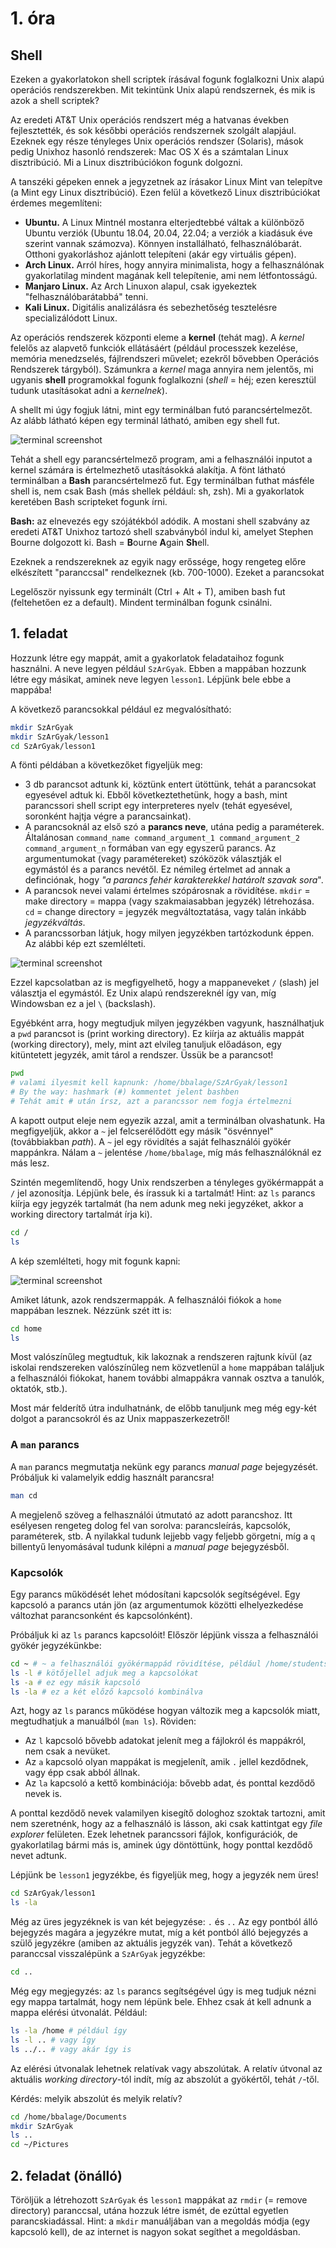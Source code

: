 # 1. óra

## Shell

Ezeken a gyakorlatokon shell scriptek írásával fogunk foglalkozni Unix alapú 
operációs rendszerekben. Mit tekintünk Unix alapú rendszernek, és mik is azok a 
shell scriptek?

Az eredeti AT&T Unix operációs rendszert még a hatvanas években fejlesztették, és sok 
későbbi operációs rendszernek szolgált alapjául. Ezeknek egy része tényleges Unix 
operációs rendszer (Solaris), mások pedig Unixhoz hasonló rendszerek: Mac OS X és a
számtalan Linux disztribúció. Mi a Linux disztribúciókon fogunk dolgozni.

A tanszéki gépeken ennek a jegyzetnek az írásakor Linux Mint van telepítve
(a Mint egy Linux disztribúció). Ezen felül a következő Linux disztribúciókat
érdemes megemlíteni:
- **Ubuntu.** A Linux Mintnél mostanra elterjedtebbé váltak a
különböző Ubuntu verziók (Ubuntu 18.04, 20.04, 22.04; a verziók a kiadásuk éve 
szerint vannak számozva). Könnyen installálható, felhasználóbarát. Otthoni gyakorláshoz
ajánlott telepíteni (akár egy virtuális gépen).
- **Arch Linux.** Arról híres, hogy annyira minimalista, hogy a felhasználónak
gyakorlatilag mindent magának kell telepítenie,
ami nem létfontosságú.
- **Manjaro Linux.** Az Arch Linuxon alapul, csak igyekeztek "felhasználóbarátabbá"
tenni.
- **Kali Linux.** Digitális analizálásra és sebezhetőség tesztelésre specializálódott
Linux.

Az operációs rendszerek központi eleme a **kernel** (tehát mag). A *kernel* felelős
az alapvető funkciók ellátásáért (például processzek kezelése, memória menedzselés,
fájlrendszeri művelet; ezekről bővebben Operációs Rendszerek tárgyból). Számunkra a 
*kernel* maga annyira nem jelentős, mi ugyanis **shell** programokkal fogunk foglalkozni
(*shell* = héj; ezen keresztül tudunk utasításokat adni a *kernelnek*).

A shellt mi úgy fogjuk látni, mint egy terminálban futó parancsértelmezőt. Az alább
látható képen egy terminál látható, amiben egy shell fut.

![terminal screenshot](img/terminal1.png)

Tehát a shell egy parancsértelmező program, ami a felhasználói inputot a kernel számára
is értelmezhető utasításokká alakítja. A fönt látható terminálban a **Bash** parancsértelmező
fut. Egy terminálban futhat másféle shell is, nem csak Bash (más shellek például: sh, zsh).
Mi a gyakorlatok keretében Bash scripteket fogunk írni.

**Bash:** az elnevezés egy szójátékból adódik. A mostani shell szabvány az eredeti AT&T Unixhoz
tartozó shell szabványból indul ki, amelyet Stephen Bourne dolgozott ki. Bash = **B**ourne
**A**gain **Sh**ell.

Ezeknek a rendszereknek az egyik nagy erőssége, hogy 
rengeteg előre elkészített "paranccsal" rendelkeznek (kb. 700-1000). Ezeket a 
parancsokat 

Legelőször nyissunk egy terminált (Ctrl + Alt + T), amiben bash fut (feltehetően 
ez a default). Mindent terminálban fogunk csinálni.



## 1. feladat
Hozzunk létre egy mappát, amit a gyakorlatok feladataihoz fogunk használni.
A neve legyen például `SzArGyak`. Ebben a mappában hozzunk létre egy másikat,
aminek neve legyen `lesson1`. Lépjünk bele ebbe a mappába!

A következő parancsokkal például ez megvalósítható:

```bash
mkdir SzArGyak
mkdir SzArGyak/lesson1
cd SzArGyak/lesson1
```

A fönti példában a következőket figyeljük meg:
- 3 db parancsot adtunk ki, köztünk entert ütöttünk, tehát a parancsokat egyesével
adtuk ki. Ebből következtethetünk, hogy a bash, mint parancssori shell script egy 
interpreteres nyelv (tehát egyesével, soronként hajtja végre a parancsainkat).
- A parancsoknál az első szó a **parancs neve**, utána pedig a paraméterek. Általánosan
`command_name command_argument_1 command_argument_2 command_argument_n` formában van
egy egyszerű parancs. Az argumentumokat (vagy paramétereket) szóközök választják el 
egymástól és a parancs nevétől. Ez némileg értelmet ad annak a definciónak, hogy
*"a parancs fehér karakterekkel határolt szavak sora*".
- A parancsok nevei valami értelmes szópárosnak a rövidítése. `mkdir` = make directory = 
mappa (vagy szakmaiasabban jegyzék) létrehozása. `cd` = change directory = jegyzék 
megváltoztatása, vagy talán inkább *jegyzékváltás*.
- A parancssorban látjuk, hogy milyen jegyzékben tartózkodunk éppen. Az alábbi kép 
ezt szemlélteti.

![terminal screenshot](img/terminal1.png)

Ezzel kapcsolatban az is megfigyelhető, hogy a mappaneveket `/` (slash) jel választja
el egymástól. Ez Unix alapú rendszereknél így van, míg Windowsban ez a jel `\`
(backslash).

Egyébként arra, hogy megtudjuk milyen jegyzékben vagyunk, használhatjuk a `pwd`
parancsot is (print working directory). Ez kiírja az aktuális mappát (working directory),
mely, mint azt elvileg tanuljuk előadáson, egy kitüntetett jegyzék, amit tárol a rendszer.
Üssük be a parancsot!

```bash
pwd
# valami ilyesmit kell kapnunk: /home/bbalage/SzArGyak/lesson1
# By the way: hashmark (#) kommentet jelent bashben
# Tehát amit # után írsz, azt a parancssor nem fogja értelmezni
```

A kapott output eleje nem egyezik azzal, amit a terminálban olvashatunk. Ha megfigyeljük,
akkor a `~` jel felcserélődött egy másik "ösvénnyel" (továbbiakban *path*). A `~` jel
egy rövidítés a saját felhasználói gyökér mappánkra. Nálam a `~` jelentése `/home/bbalage`,
míg más felhasználóknál ez más lesz.

Szintén megemlítendő, hogy Unix rendszerben a tényleges gyökérmappát a `/` jel azonosítja.
Lépjünk bele, és írassuk ki a tartalmát! Hint: az `ls` parancs kiírja egy jegyzék tartalmát
(ha nem adunk meg neki jegyzéket, akkor a working directory tartalmát írja ki).

```bash
cd /
ls
```

A kép szemlélteti, hogy mit fogunk kapni:

![terminal screenshot](img/terminal2.png)

Amiket látunk, azok rendszermappák. A felhasználói fiókok a `home` mappában lesznek. Nézzünk
szét itt is:

```bash
cd home
ls
```

Most valószínűleg megtudtuk, kik lakoznak a rendszeren rajtunk kívül (az iskolai rendszereken
valószínűleg nem közvetlenül a `home` mappában találjuk a felhasználói fiókokat, hanem további
almappákra vannak osztva a tanulók, oktatók, stb.).

Most már felderítő útra indulhatnánk, de előbb tanuljunk meg még egy-két dolgot a parancsokról
és az Unix mappaszerkezetről!

### A `man` parancs

A `man` parancs megmutatja nekünk egy parancs *manual page* bejegyzését. Próbáljuk ki
valamelyik eddig használt parancsra!

```bash
man cd
```

A megjelenő szöveg a felhasználói útmutató az adott parancshoz. Itt esélyesen rengeteg dolog
fel van sorolva: parancsleírás, kapcsolók, paraméterek, stb. A nyilakkal tudunk lejjebb vagy
feljebb görgetni, míg a `q` billentyű lenyomásával tudunk kilépni a *manual page* bejegyzésből.

### Kapcsolók

Egy parancs működését lehet módosítani kapcsolók segítségével. Egy kapcsoló a parancs után jön
(az argumentumok közötti elhelyezkedése változhat parancsonként és kapcsolónként).

Próbáljuk ki az `ls` parancs kapcsolóit! Először lépjünk vissza a felhasználói gyökér
jegyzékünkbe:

```bash
cd ~ # ~ a felhasználói gyökérmappád rövidítése, például /home/students2022/gazsi1
ls -l # kötőjellel adjuk meg a kapcsolókat
ls -a # ez egy másik kapcsoló
ls -la # ez a két előző kapcsoló kombinálva
```

Azt, hogy az `ls` parancs működése hogyan változik meg a kapcsolók miatt, megtudhatjuk a 
manuálból (`man ls`). Röviden:

- Az `l` kapcsoló bővebb adatokat jelenít meg a fájlokról és mappákról, nem csak a nevüket.
- Az `a` kapcsoló olyan mappákat is megjelenít, amik `.` jellel kezdődnek, vagy épp csak abból állnak.
- Az `la` kapcsoló a kettő kombinációja: bővebb adat, és ponttal kezdődő nevek is.

A ponttal kezdődő nevek valamilyen kisegítő dologhoz szoktak tartozni, amit nem szeretnénk,
hogy az a felhasználó is lásson, aki csak kattintgat egy *file explorer* felületen. Ezek 
lehetnek parancssori fájlok, konfigurációk, de gyakorlatilag bármi más is, aminek úgy 
döntöttünk, hogy ponttal kezdődő nevet adtunk.

Lépjünk be `lesson1` jegyzékbe, és figyeljük meg, hogy a jegyzék nem üres!

```bash
cd SzArGyak/lesson1
ls -la
```

Még az üres jegyzéknek is van két bejegyzése: `.` és `..`
Az egy pontból álló bejegyzés magára a jegyzékre mutat, míg a két pontból álló bejegyzés 
a szülő jegyzékre (amiben az aktuális jegyzék van). Tehát a következő paranccsal visszalépünk
a `SzArGyak` jegyzékbe:

```bash
cd ..
```

Még egy megjegyzés: az `ls` parancs segítségével úgy is meg tudjuk nézni egy mappa tartalmát,
hogy nem lépünk bele. Ehhez csak át kell adnunk a mappa elérési útvonalát. Például:

```bash
ls -la /home # például így
ls -l .. # vagy így
ls ../.. # vagy akár így is
```

Az elérési útvonalak lehetnek relatívak vagy abszolútak. A relatív útvonal az aktuális 
*working directory*-tól indít, míg az abszolút a gyökértől, tehát `/`-től.

Kérdés: melyik abszolút és melyik relatív?

```bash
cd /home/bbalage/Documents
mkdir SzArGyak
ls ..
cd ~/Pictures
```

## 2. feladat (önálló)
Töröljük a létrehozott `SzArGyak` és `lesson1` mappákat az `rmdir` (= remove directory)
paranccsal, utána hozzuk létre ismét, de ezúttal egyetlen parancskiadással. Hint:
a `mkdir` manuáljában van a megoldás módja (egy kapcsoló kell), de az internet is nagyon
sokat segíthet a megoldásban.